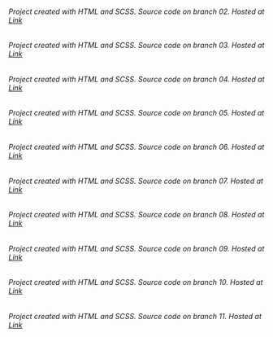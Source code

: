 ###### Project created with HTML and SCSS. Source code on branch 02. Hosted at [Link](https://gorgeous-tanuki-8c3780.netlify.app/)

###### Project created with HTML and SCSS. Source code on branch 03. Hosted at [Link](https://647e393faf33ac11b1e1cf1c--verdant-melomakarona-4f3117.netlify.app/)

###### Project created with HTML and SCSS. Source code on branch 04. Hosted at [Link](https://zesty-hamster-b67e03.netlify.app/)

###### Project created with HTML and SCSS. Source code on branch 05. Hosted at [Link](https://64947a9367314a4daa83e2d4--glittering-chebakia-e8e1af.netlify.app/)

###### Project created with HTML and SCSS. Source code on branch 06. Hosted at [Link](https://64a30b1fac33f73d5dfd4808--stirring-unicorn-c60a22.netlify.app/)

###### Project created with HTML and SCSS. Source code on branch 07. Hosted at [Link](https://leafy-monstera-8db377.netlify.app/)

###### Project created with HTML and SCSS. Source code on branch 08. Hosted at [Link](https://64c164ff501a66339a3f0b52--cozy-pastelito-e1f2cf.netlify.app/)

###### Project created with HTML and SCSS. Source code on branch 09. Hosted at [Link](https://64da66b087b44b0e3680f74e--tiny-douhua-537828.netlify.app/)

###### Project created with HTML and SCSS. Source code on branch 10. Hosted at [Link](https://splendorous-clafoutis-12b7b5.netlify.app/)

###### Project created with HTML and SCSS. Source code on branch 11. Hosted at [Link](https://shimmering-wisp-d7a4a3.netlify.app/)
